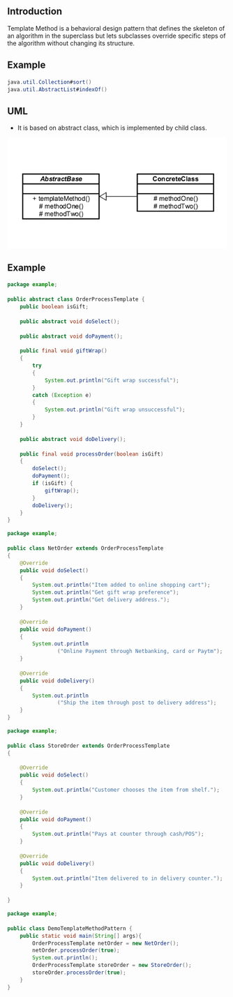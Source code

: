 ## Introduction ##
Template Method is a behavioral design pattern that defines the skeleton of an algorithm in the superclass but lets subclasses override specific steps of the algorithm without changing its structure.

## Example ##
```java
java.util.Collection#sort()
java.util.AbstractList#indexOf()
```

## UML ##
- It is based on abstract class, which is implemented by child class.
<img src="template-method.png"/>

## Example ##
```java
package example;

public abstract class OrderProcessTemplate {
    public boolean isGift;

    public abstract void doSelect();

    public abstract void doPayment();

    public final void giftWrap()
    {
        try
        {
            System.out.println("Gift wrap successful");
        }
        catch (Exception e)
        {
            System.out.println("Gift wrap unsuccessful");
        }
    }

    public abstract void doDelivery();

    public final void processOrder(boolean isGift)
    {
        doSelect();
        doPayment();
        if (isGift) {
            giftWrap();
        }
        doDelivery();
    }
}
```

```java
package example;

public class NetOrder extends OrderProcessTemplate
{
    @Override
    public void doSelect()
    {
        System.out.println("Item added to online shopping cart");
        System.out.println("Get gift wrap preference");
        System.out.println("Get delivery address.");
    }

    @Override
    public void doPayment()
    {
        System.out.println
                ("Online Payment through Netbanking, card or Paytm");
    }

    @Override
    public void doDelivery()
    {
        System.out.println
                ("Ship the item through post to delivery address");
    }
}
```

```java
package example;

public class StoreOrder extends OrderProcessTemplate
{

    @Override
    public void doSelect()
    {
        System.out.println("Customer chooses the item from shelf.");
    }

    @Override
    public void doPayment()
    {
        System.out.println("Pays at counter through cash/POS");
    }

    @Override
    public void doDelivery()
    {
        System.out.println("Item delivered to in delivery counter.");
    }

}
``` 

```java
package example;

public class DemoTemplateMethodPattern {
    public static void main(String[] args){
        OrderProcessTemplate netOrder = new NetOrder();
        netOrder.processOrder(true);
        System.out.println();
        OrderProcessTemplate storeOrder = new StoreOrder();
        storeOrder.processOrder(true);
    }
}
```
